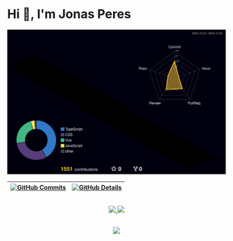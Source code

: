 <h1>Hi 👋, I'm Jonas Peres</h1>

![Status](./profile-3d-contrib/profile-night-rainbow.svg)

 | [![GitHub Commits](http://github-profile-summary-cards.vercel.app/api/cards/productive-time?username=JonasPeres&theme=dracula&utcOffset=-3)](https://github.com/vn7n24fzkq/github-profile-summary-cards) | [![GitHub Details](http://github-profile-summary-cards.vercel.app/api/cards/profile-details?username=JonasPeres&theme=dracula)](https://github.com/vn7n24fzkq/github-profile-summary-cards) |  
 | ----------- | ----------- |

<div align="center" >
  <br />
  <a href="https://skillicons.dev">
    <img src="https://skillicons.dev/icons?i=typescript,javascript,vue,react,angular,jest,html,css,sass,nodejs,git,github,githubactions,npm,vite" />
  </a>
  <a href="https://skillicons.dev">
    <img src="https://skillicons.dev/icons?i=nuxtjs,vercel,firebase,postman,vscode,figma" />
  </a>
</div>

##
<div align="center" >
  <img src="https://github-profile-trophy.vercel.app/?username=JonasPeres&row=1&column=6&theme=dracula&margin-w=15&margin-h=15"/>
</div>
